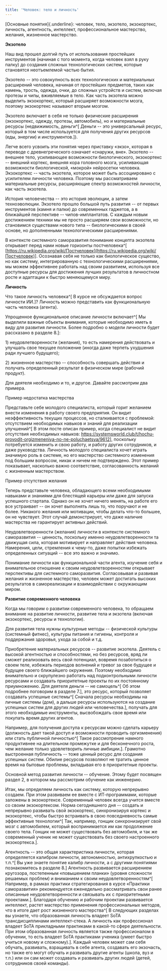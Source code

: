 ```yaml
---
title: 'Человек: тело и личность'
---
```


[Основные понятия]{.underline}: человек, тело, экзотело, экзокортекс,
личность, агентность, интеллект, профессиональное мастерство, желания,
жизненное мастерство.

**Экзотело**

Наш вид прошел долгий путь от использования простейших инструментов
(начиная с того момента, когда человек взял в руку палку) до создания
сложных технологических систем, которые становятся неотъемлемой частью
бытия.

Экзотело -- это совокупность всех технологических и материальных
расширений человека, начиная от простейших предметов, таких как камень,
трость, одежда, очки, до сложных устройств и систем, включая протезы и
чипы, вживляемые в тело. Как часть экзотела можно выделить экзокортекс,
который расширяет возможности мозга, поэтому экзокортекс называют вторым
мозгом.

Экзотело включает в себя не только физические расширения (экзокортекс,
одежду, протезы, автомобиль), но и материальные ресурсы (недвижимость,
деньги^[ Деньги -- это универсальный ресурс, который в
том числе используется для получения других ресурсов (еды, энергии) и
инструментов.]).

Легче всего усвоить эти понятия через приставку «экзо», которая в
переводе с древнегреческого означает «снаружи, вне». Экзотело -- внешнее
тело, усиливающее возможности биологического, экзокортекс -- внешний
кортекс, внешняя кора головного мозга, усиливающая возможности
биологической, «мокрой» нейросетки человека. Экзокортекс -- часть
экзотела, которое может быть ассоциировано с усилителем личности
человека. Поэтому мы рассматриваем материальные ресурсы, расширяющие
спектр возможностей личности, как часть экзотела.

История человечества -- это история эволюции, а затем техноэволюции.
Экзотело прошло большой путь развития -- от первых инструментов (камня и
палки) до современных гаджетов, а в ближайшей перспективе --
чипов-имплантатов. С каждым новым достижением техники мы не просто
расширяем свои возможности, но становимся существами нового типа --
биологическими в своей основе, но дополненными технологическими
расширениями.

В контексте системного саморазвития понимание концепта экзотела
открывает перед нами новые горизонты постчеловека^[
[https://ru.wikipedia.org/wiki/Постчеловек](https://ru.wikipedia.org/wiki/Постчеловек)].
Осознавая себя не только как биологическое существо, но как систему,
интегрированную с технологическими расширениями, мы можем эффективнее
работать над своим развитием, используя все доступные ресурсы для
достижения лучших результатов в личностном росте и адаптации к быстро
меняющемуся миру.

**Личность**

Что такое личность человека^[ В курсе не обсуждается
вопрос личности ИИ.]? Личность можно представить как
функциональную часть человека (агента).

Упрощенное функциональное описание личности включает^[
Мы выделили важные объекты внимания, которые необходимо иметь в виду для
развития личности. Более подробно о модели личности будет рассказано в
разделе 8.]:

1\) неудовлетворенности (желания), то есть намерения действовать и
улучшать свое текущее положение (иногда даже терпеть ухудшения ради
лучшего будущего);

2\) жизненное мастерство -- способность совершать действия и получать
определенный результат в физическом мире (рабочий продукт).

Для деятеля необходимо и то, и другое. Давайте рассмотрим два примера.

Пример недостатка мастерства

Представьте себе молодого специалиста, который горит желанием внести
изменения в работу своего предприятия. Он видит неэффективность текущих
процессов, но сталкивается с проблемой: отсутствием необходимых навыков
и знаний для реализации улучшений^[ В этом посте описан
пример, когда специалист не видит отсутствия необходимых навыков:
<https://systemsworld.club/t/hochu-provodit-orgizmeneniya-no-ne-poluchaetsya/9612>],
поскольку потребуется изменить и свою работу, и работу других
сотрудников, и даже руководства. Личность молодого специалиста хочет
играть значимую роль в системе, но его мастерство системного изменения
под большим вопросом, никак и ничем не подтверждено. Этот пример
показывает, насколько важно соответствие, согласованность желаний с
жизненным мастерством.

Пример отсутствия желания

Теперь представьте человека, обладающего всеми необходимыми навыками и
знаниями для блестящей карьеры или даже для запуска успешного стартапа.
Однако он не хочет ничего менять, на работе его все устраивает -- он
хочет выполнять лишь то, что поручают и не более. Никакого желания или
мотивации, чтобы делать что-то большее, он не чувствует. Этот случай
демонстрирует, что даже наличие мастерства не гарантирует активных
действий.

Неудовлетворенности (желания) личности в контексте системного
саморазвития -- ценность, поскольку именно неудовлетворенности та
движущая сила, которая мотивирует и направляет действия человека.
Намерения, цели, стремления к чему-то, даже попытки избежать
определенных ситуаций -- все это важно и значимо.

Понимание личности как функциональной части агента, изучение себя и
внимательное отношение к своим неудовлетворенностям открывает
перспективы для системного саморазвития. Согласовывая и развивая желания
и жизненное мастерство, человек может достигать высоких результатов в
самореализации и взаимодействии с окружающим миром.

**Развитие современного человека**

Когда мы говорим о развитии современного человека, то обращаем внимание
на развитие личности, развитие тела и экзотела (включая экзокортекс,
ресурсы и технологии).

Для развития тела нужны культурные методы -- физической культуры
(системный фитнес), культуры питания и гигиены, контроля и поддержания
здоровья, ухода за собой и т.д.

Приобретение материальных ресурсов -- развитие экзотела. Деятель с
высокой агентностью и способностями, но без ресурсов, вряд ли сможет
реализовать весь свой потенциал, вовремя позаботиться о своем теле,
избежать периодов волнений и тревог за свое будущее и будущее своего
ближайшего окружения. Поэтому необходимо внимательно и скрупулезно
работать над подконтрольными личности ресурсами и создавать приоритетные
проекты по их постоянному приумножению. Для деятеля деньги -- не
самоцель^[ Об этом подробнее поговорим в разделе
7.], это ресурс, который позволяет создавать успешные
системы^[ Сначала ресурсы необходимы на личные системы
(дом), а дальше ресурсы используются на создание успешных систем для
других людей или человечества.], получать для этого
необходимые инструменты, высвобождать свое время или покупать время
других агентов.

Например, для получения доступа к ресурсам можно сделать карьеру
(должность дает такой доступ и возможности проводить оргизменения) или
стать публичной личностью^[ Такое рассмотрение намного
продуктивнее на длительном промежутке и для бесконечного роста, чем
желание только удовлетворить личные амбиции.]. Грамотно
выстроенная публичность -- тоже ценный ресурс для создания успешных
систем. Обилие ресурсов позволяют не тратить ценное время на бытовые
проблемы, вкладывая его в приоритетные проекты.

Основной метод развития личности -- обучение. Этому будет посвящен
раздел 2, в котором мы рассмотрим обучение как инженерию.

Итак, мы определяем личность как систему, которую непрерывно создаем.
При этом развиваем ее вместе с ИТ-программами, которые заложены в
экзокортексе. Современный человек всегда учится вместе со своим
экзокортексом. Норма сегодняшнего дня -- создать и непрерывно развивать
свой экзокортекс, синхронизируя кортекс и экзокортекс, чтобы быстро
встраивать в свою повседневность самые эффективные
технологии^[ Так, например, гонщик синхронизирует свой
мозг с автомобилем, который воспринимается им как продолжение своего
тела. Гонщик не может существовать без автомобиля, и так же современный
ученик не может существовать без своего настроенного
экзокортекса.].

Агентность -- это общая характеристика личности, которая определяется
калибром личности, автономностью, антихрупкостью и
т.п.^[ Вы уже знаете понятие калибр личности, а с
другими понятиями познакомитесь в разделе 8.] Агентность
развивается расширением кругозора, постепенным «повышением планки»
(уровня сложности решаемых проблем) и вниманием к своим
неудовлетворенностям^[ Например, в рамках практики
стратегирования в курсе «Практики саморазвития» рекомендуется
еженедельно рассматривать свои ранее описанные неудовлетворенности и
связывать их с приоритетными проектами.]. Благодаря
обучению и рабочим проектам развивается интеллект, растет мастерство
применения профессиональных методов, что в итоге дает рост жизненного
мастерства^[ В следующих разделах вы узнаете, что
образованная личность владеет SoTA трансдисциплинами интеллект-стека. А
личность как профессионал владеет SoTA прикладными практиками в какой-то
сфере деятельности. При этом образованная личность является также
профессионалом в обучении, то есть владеет SoTA практиками ученика
(умеет быстро учиться новому и сложному).]. Каждый
человек может сам себя обучать, развивать, взращивать в себе агента,
создавать его экзочасть, но также его могут обучать и развивать другие
агенты (школа, вуз и т.п.) или он сам может создавать и развивать других
людей (детей, сотрудников своей команды).
